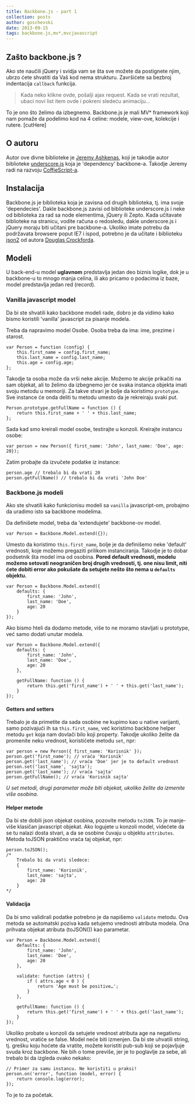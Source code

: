 ```yaml
---
title: Backbone.js - part 1
collection: posts
author: goschevski
date: 2013-09-15
tags: backbone.js,mv*,mvcjavascript
---
```


## Zašto backbone.js ?

Ako ste naučili jQuery i svidja vam se šta sve možete da postignete njim, ubrzo ćete shvatiti da Vaš kod nema strukturu. Završićete sa bezbroj indentacija `callback` funkcija. 

> Kada neko klikne ovde, pošalji ajax request. Kada se vrati rezultat, ubaci novi list item ovde i pokreni sledeću animaciju…

To je ono što želimo da izbegnemo. Backbone.js je mali MV* framework koji nam pomaže da podelimo kod na 4 celine: modele, view-ove, kolekcije i rutere.
[cutHere]

## O autoru

Autor ove divne biblioteke je [Jeremy Ashkenas](https://twitter.com/jashkenas), koji je takodje autor biblioteke [underscore.js](http://underscorejs.org/) koja je 'dependency' backbone-a. Takodje Jeremy radi na razvoju [CoffieScript-a](http://coffeescript.org/).

## Instalacija
Backbone.js je biblioteka koja je zavisna od drugih biblioteka, tj. ima svoje 'dependecies'. Dakle backbone.js zavisi od biblioteke underscore.js i neke od biblioteka za rad sa node elementima, jQuery ili Zepto. Kada učitavate biblioteke na stranicu, vodite računa o redosledu, dakle underscore.js i jQuery moraju biti učitani pre backbone-a. Ukoliko imate potrebu da podržavata browsere poput IE7 i ispod, potrebno je da učitate i biblioteku [json2](https://github.com/douglascrockford/JSON-js) od autora [Douglas Crockforda](http://www.crockford.com/).

## Modeli
U back-end-u model **uglavnom** predstavlja jedan deo biznis logike, dok je u backbone-u to mnogo manja celina, ili ako pricamo o podacima iz baze, model predstavlja jedan red (record). 

### Vanilla javascript model
Da bi ste shvatili kako backbone modeli rade, dobro je da vidimo kako bismo koristili 'vanilla' javascript za pisanje modela.

Treba da napravimo model Osobe. Osoba treba da ima: ime, prezime i starost.

```
var Person = function (config) {
	this.first_name = config.first_name;
	this.last_name = config.last_name;
	this.age = config.age;
};
```

Takodje ta osoba može da vrši neke akcije. Možemo te akcije prikačiti na sam objekat, ali to želimo da izbegnemo jer će svaka instanca objekta imati svoju metodu u memoriji. Za takve stvari je bolje da koristimo `prototype`. Sve instance će onda deliti tu metodu umesto da je rekreiraju svaki put.

```
Person.prototype.getFullName = function () {
	return this.first_name + ' ' + this.last_name;
};
```

Sada kad smo kreirali model osobe, testirajte u konzoli. Kreirajte instancu osobe:
```
var person = new Person({ first_name: 'John', last_name: 'Doe', age: 20});
```

Zatim probajte da izvučete podatke iz instance:

```
person.age // trebalo bi da vrati 20
person.getFullName() // trebalo bi da vrati 'John Doe'
```


### Backbone.js modeli
Ako ste shvatili kako funkcionisu modeli sa `vanilla` javascript-om, probajmo da uradimo isto sa backbone modelima.

Da definišete model, treba da 'extendujete' backbone-ov model.

```
var Person = Backbone.Model.extend({});
```

Umesto da koristimo `this.first_name`, bolje je da definišemo neke 'default' vrednosti, koje možemo pregaziti prilikom instanciranja. Takodje je to dobar podsetnik šta model ima od osobina. **Pored default vrednosti, modelu možemo setovati neograničen broj drugih vrednosti, tj. one nisu limit, niti ćete dobiti error ako pokušate da setujete nešto što nema u `defaults` objektu.**

```
var Person = Backbone.Model.extend({
	defaults: {
		first_name: 'John',
		last_name: 'Doe',
		age: 20
	}
});
```

Ako bismo hteli da dodamo metode, više to ne moramo stavljati u prototype, već samo dodati unutar modela.

```
var Person = Backbone.Model.extend({
	defaults: {
		first_name: 'John',
		last_name: 'Doe',
		age: 20
	},

	getFullName: function () {
		return this.get('first_name') + ' ' + this.get('last_name');
	}
});
```
#### Getters and setters
Trebalo je da primetite da sada osobine ne kupimo kao u native varijanti, samo pozivajući ih sa `this.first_name`, već koristimo backbone helper metodu `get` koja nam dovlači bilo koji property. Takodje ukoliko želite da promenite neku vrednost, koristićete metodu `set`, npr:

```
var person = new Person({ first_name: 'Korisnik' });
person.get('first_name'); // vraća 'Korisnik'
person.get('last_name'); // vraća 'Doe' jer je to default vrednost
person.set('last_name', 'sajta');
person.get('last_name'); // vraća 'sajta'
person.getFullName(); // vraća 'Korisnik sajta'
```

*U set metodi, drugi parametar može biti objekat, ukoliko želite da izmenite više osobina.*


#### Helper metode

Da bi ste dobili json objekat osobina, pozovite metodu `toJSON`. To je manje-više klasičan javascript objekat. Ako logujete u konzoli model, videćete da se tu nalazi dosta stvari, a da se osobine čuvaju u objektu `attributes`. Metoda toJSON praktično vraća taj objekat, npr:

```
person.toJSON();
/*
	Trebalo bi da vrati sledece:
	{
		first_name: 'Korisnik',
		last_name: 'sajta',
		age: 20
	}
*/

```

#### Validacija
Da bi smo validirali podatke potrebno je da napišemo `validate` metodu. Ova metoda se automatski poziva kada setujemo vrednosti atributa modela. Ona prihvata objekat atributa (toJSON()) kao parametar. 

```
var Person = Backbone.Model.extend({
	defaults: {
		first_name: 'John',
		last_name: 'Doe',
		age: 20
	},

	validate: function (attrs) {
		if ( attrs.age < 0 ) {
			return 'Age must be positive…';
		}
	},

	getFullName: function () {
		return this.get('first_name') + ' ' + this.get('last_name');
	}
});
```

Ukoliko probate u konzoli da setujete vrednost atributa age na negativnu vrednost, vratiće se false. Model neće biti izmenjen.
Da bi ste uhvatili string, tj. grešku koju hoćete da vratite, možete koristiti pub-sub koji se pojavljuje svuda kroz backbone. Ne bih o tome previše, jer je to poglavlje za sebe, ali trebalo bi da izgleda ovako nekako:

```
// Primer za samu instancu. Ne koristiti u praksi!
person.on('error', function (model, error) {
	return console.log(error);
});
```

To je to za početak.